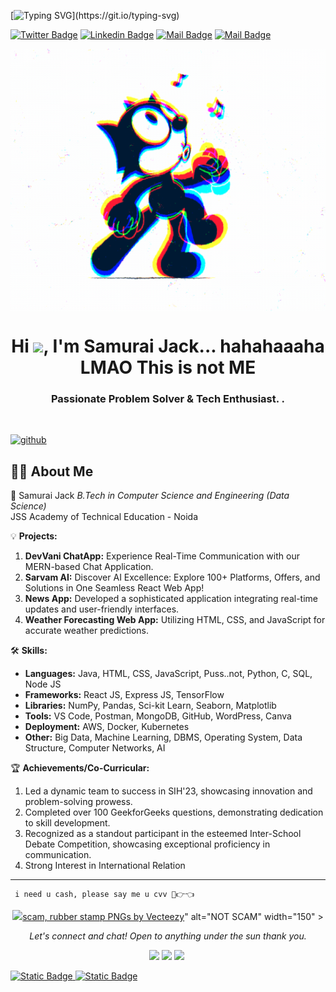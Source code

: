<!-- Typing SVG -->
[![Typing SVG](https://readme-typing-svg.herokuapp.com?size=30&width=700&lines=Sorry+But+I'm+Not+A+Samurai+Jack...)](https://git.io/typing-svg)

[![Twitter Badge](https://img.shields.io/badge/-@XXX-1ca0f1?style=flat&labelColor=1ca0f1&logo=twitter&logoColor=white&link=https://x.com/kremlinrussia)](https://x.com/kremlinrussia_)  [![Linkedin Badge](https://img.shields.io/badge/-XXX-440b89192?style=flat&labelColor=0e76a8&logo=linkedin&logoColor=white)](https://in.linkedin.com/404) [![Mail Badge](https://img.shields.io/badge/-TRxP-e84393?style=flat&labelColor=e84393&logo=instagram&logoColor=white)](https://www.instagram.com/Richinhell) [![Mail Badge](https://img.shields.io/badge/-Mail@-c0392b?style=flat&labelColor=c0392b&logo=gmail&logoColor=white)](mailto:143whoiam1312@gmail.com)
<br> 
 <p align="center">
<img align="center" alt="GIF" src="https://github.com/NeSamuraiJack/NeSamuraiJack/blob/main/5eeea355389655.59822ff824b72.gif?raw=true" width="700" height="420" />
</p>
<h1 align="center">Hi <img src="https://raw.githubusercontent.com/MartinHeinz/MartinHeinz/master/wave.gif" width="30px">, I'm Samurai Jack... hahahaaaha LMAO This is not ME</h1>
<h3 align="center">Passionate Problem Solver & Tech Enthusiast. .
</h3>


<br>

[<img src='https://cdn.jsdelivr.net/npm/simple-icons@3.0.1/icons/github.svg' alt='github' height='40'>](https://github.com/VasudevJaiswal) 
 
<!-- <a href='https://archiveprogram.github.com/VasudevJaiswal'><img src='https://raw.githubusercontent.com/acervenky/animated-github-badges/master/assets/acbadge.gif' width='40' height='40'></a> <a href='https://docs.github.com/VasudevJaiswal'><img src='https://raw.githubusercontent.com/acervenky/animated-github-badges/master/assets/devbadge.gif' width='40' height='40'></a> <a href='https://github.com/VasudevJaiswal'><img src='https://raw.githubusercontent.com/acervenky/animated-github-badges/master/assets/pro.gif' width='40' height='40'></a> <a href='https://stars.github.com/VasudevJaiswal'><img src='https://raw.githubusercontent.com/acervenky/animated-github-badges/master/assets/starbadge.gif' width='35' height='35'></a> 
<br/> -->

## 🙋‍♂️ About Me

🚀 Samurai Jack
*B.Tech in Computer Science and Engineering (Data Science)*  
JSS Academy of Technical Education - Noida  

💡 **Projects:**
1. **DevVani ChatApp:** Experience Real-Time Communication with our MERN-based Chat Application.
2. **Sarvam AI:** Discover AI Excellence: Explore 100+ Platforms, Offers, and Solutions in One Seamless React Web App!
5. **News App:** Developed a sophisticated application integrating real-time updates and user-friendly interfaces.
6. **Weather Forecasting Web App:** Utilizing HTML, CSS, and JavaScript for accurate weather predictions.

🛠️ **Skills:**
- **Languages:** Java, HTML, CSS, JavaScript, Puss..not, Python, C, SQL, Node JS
- **Frameworks:** React JS, Express JS, TensorFlow
- **Libraries:** NumPy, Pandas, Sci-kit Learn, Seaborn, Matplotlib
- **Tools:** VS Code, Postman, MongoDB, GitHub, WordPress, Canva
- **Deployment:** AWS, Docker, Kubernetes
- **Other:** Big Data, Machine Learning, DBMS, Operating System, Data Structure, Computer Networks, AI

🏆 **Achievements/Co-Curricular:**
1. Led a dynamic team to success in SIH'23, showcasing innovation and problem-solving prowess.
2. Completed over 100 GeekforGeeks questions, demonstrating dedication to skill development.
3. Recognized as a standout participant in the esteemed Inter-School Debate Competition, showcasing exceptional proficiency in communication.
4. Strong Interest in International Relation 


     

***
     i need u cash, please say me u cvv 🥺👉👈
<p align ="center">
<a href="https://www.buymeacoffee.com/VasudevJaiswal" target="_blank"><img src="<a href="https://www.vecteezy.com/png/21432994-scam-rubber-stamp">scam, rubber stamp PNGs by Vecteezy</a>" alt="NOT SCAM" width="150" ></a>
     </p>
 <p align="center">
  <i>Let's connect and chat! Open to anything under the sun thank you.</i>

  <p align="center">
    <a href="https://x.com/kremlinrussia" alt="Twitter"><img src="https://raw.githubusercontent.com/jayehernandez/jayehernandez/a7a82fe5586c5a4c293dc393b87d9c66df682b0b/readme/twitter-fill.svg"></a>
    <a href="https://in.linkedin.com/404" alt="Linkedin"><img src="https://raw.githubusercontent.com/jayehernandez/jayehernandez/a7a82fe5586c5a4c293dc393b87d9c66df682b0b/readme/linkedin-fill.svg"></a>
    <a href="mailto:143whoiam1312@gmail.com" alt="Contact me"><img src="https://raw.githubusercontent.com/jayehernandez/jayehernandez/a7a82fe5586c5a4c293dc393b87d9c66df682b0b/readme/mail-fill.svg"></a>
    <a href="https://NeSamuraiJack.github.io/MyPortfolio/" alt="My site"><img 
<br/>

<!-- ![Visitor Count](https://profile-counter.glitch.me/VasudevJaiswal/count.svg) -->

<img alt="Static Badge" src="https://img.shields.io/badge/py-python-blue?logo=python"> <img alt="Static Badge" src="https://img.shields.io/badge/-jupyter-black?logo=jupyter">

